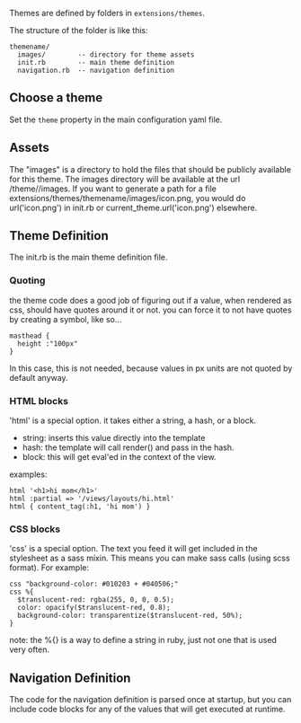 Themes are defined by folders in `extensions/themes`.

The structure of the folder is like this:

    themename/
      images/        -- directory for theme assets
      init.rb        -- main theme definition
      navigation.rb  -- navigation definition

## Choose a theme

Set the `theme` property in the main configuration yaml file.

## Assets

The "images" is a directory to hold the files that should be publicly available for this theme. The images directory will be available at the url /theme/<themename>/images. If you want to generate a path for a file extensions/themes/themename/images/icon.png, you would do url('icon.png') in init.rb or current_theme.url('icon.png') elsewhere.

## Theme Definition

The init.rb is the main theme definition file.

### Quoting

the theme code does a good job of figuring out if a value, when rendered as css,
should have quotes around it or not. you can force it to not have quotes by
creating a symbol, like so...

    masthead {
      height :"100px"
    }

In this case, this is not needed, because values in px units are not quoted by default anyway.

### HTML blocks

'html' is a special option. it takes either a string, a hash, or a block.

* string: inserts this value directly into the template
* hash: the template will call render() and pass in the hash.
* block: this will get eval'ed in the context of the view.

examples:

    html '<h1>hi mom</h1>'
    html :partial => '/views/layouts/hi.html'
    html { content_tag(:h1, 'hi mom') }

### CSS blocks

'css' is a special option. The text you feed it will get included in the stylesheet as a sass mixin. This means you can make sass calls (using scss format). For example:

    css "background-color: #010203 + #040506;"
    css %{
      $translucent-red: rgba(255, 0, 0, 0.5);
      color: opacify($translucent-red, 0.8);
      background-color: transparentize($translucent-red, 50%);
    }

note: the %{} is a way to define a string in ruby, just not one that is used very often.

## Navigation Definition

The code for the navigation definition is parsed once at startup, but you can include code blocks for any of the values that will get executed at runtime.

